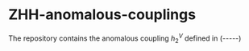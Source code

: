# ZHH-anomalous-couplings
The repository contains the anomalous coupling $h_2^V$ defined in (-----)
